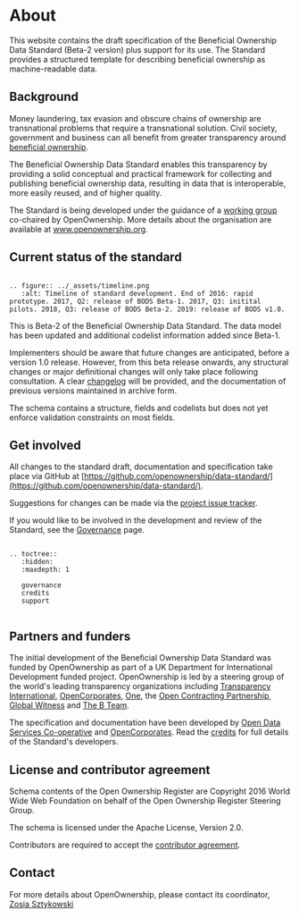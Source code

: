 # About

This website contains the draft specification of the Beneficial Ownership Data Standard (Beta-2 version) plus support for its use. The Standard provides a structured template for describing beneficial ownership as machine-readable data.

<h2>Background</h2>

Money laundering, tax evasion and obscure chains of ownership are transnational problems that require a transnational solution. Civil society, government and business can all benefit from greater transparency around [beneficial ownership](http://standard.openownership.org/en/schema-beta-2/primer/whatisbo.html). 

The Beneficial Ownership Data Standard enables this transparency by providing a solid conceptual and practical framework for collecting and publishing beneficial ownership data, resulting in data that is interoperable, more easily reused, and of higher quality.

The Standard is being developed under the guidance of a [working group](http://standard.openownership.org/en/schema-beta-2/about/governance.html) co-chaired by OpenOwnership. More details about the organisation are available at www.openownership.org.

<h2>Current status of the standard</h2>


```eval_rst

.. figure:: ../_assets/timeline.png
   :alt: Timeline of standard development. End of 2016: rapid prototype. 2017, Q2: release of BODS Beta-1. 2017, Q3: initital pilots. 2018, Q3: release of BODS Beta-2. 2019: release of BODS v1.0.

```
This is Beta-2 of the Beneficial Ownership Data Standard. The data model has been updated and additional codelist information added since Beta-1.

Implementers should be aware that future changes are anticipated, before a version 1.0 release. However, from this beta release onwards, any structural changes or major definitional changes will only take place following consultation. A clear [changelog](changelog) will be provided, and the documentation of previous versions maintained in archive form.

The schema contains a structure, fields and codelists but does not yet enforce validation constraints on most fields.

<h2>Get involved</h2>

All changes to the standard draft, documentation and specification take place via GitHub at [https://github.com/openownership/data-standard/](https://github.com/openownership/data-standard/).

Suggestions for changes can be made via the [project issue tracker](https://github.com/openownership/data-standard/issues).

If you would like to be involved in the development and review of the Standard, see the [Governance](governance.md) page.

```eval_rst

.. toctree::
   :hidden:
   :maxdepth: 1

   governance
   credits
   support
   

```

<h2>Partners and funders</h2>

The initial development of the Beneficial Ownership Data Standard was funded by OpenOwnership as part of a UK Department for International Development funded project. OpenOwnership is led by a steering group of the world's leading transparency organizations including [Transparency International](https://www.transparency.org/), [OpenCorporates](https://opencorporates.com), [One](https://www.one.org/international/), the [Open Contracting Partnership](http://www.open-contracting.org), [Global Witness](https://www.globalwitness.org/en-gb/) and [The B Team](http://bteam.org/).

The specification and documentation have been developed by [Open Data Services Co-operative](http://www.opendataservices.coop) and [OpenCorporates](https://opencorporates.com). Read the [credits](credits.md) for full details of the Standard's developers.


<h2>License and contributor agreement</h2>

Schema contents of the Open Ownership Register are Copyright 2016 World Wide Web Foundation on behalf of the Open Ownership Register Steering Group.

The schema is licensed under the Apache License, Version 2.0.

Contributors are required to accept the [contributor agreement](https://github.com/openownership/data-standard/blob/master/CONTRIBUTING.md).

<h2>Contact</h2>

For more details about OpenOwnership, please contact its coordinator, [Zosia Sztykowski](mailto:zosia@openownership.org)
